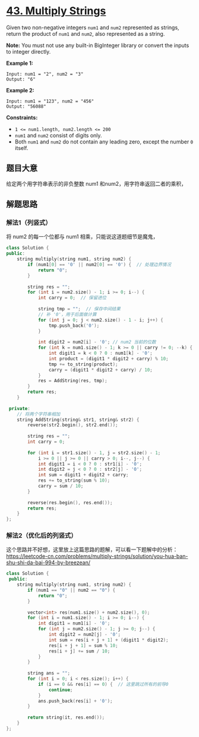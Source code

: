 # [43. Multiply Strings](https://leetcode.com/problems/multiply-strings/)

Given two non-negative integers `num1` and `num2` represented as strings, return the product of `num1` and `num2`, also represented as a string.

**Note:** You must not use any built-in BigInteger library or convert the inputs to integer directly.

 

**Example 1:**

```
Input: num1 = "2", num2 = "3"
Output: "6"
```

**Example 2:**

```
Input: num1 = "123", num2 = "456"
Output: "56088"
```

 

**Constraints:**

- `1 <= num1.length, num2.length <= 200`
- `num1` and `num2` consist of digits only.
- Both `num1` and `num2` do not contain any leading zero, except the number `0` itself.

## 题目大意

给定两个用字符串表示的非负整数 num1 和num2，用字符串返回二者的乘积，

## 解题思路

### 解法1（列竖式）

将 num2 的每一个位都与 num1 相乘，只能说这道题细节是魔鬼，

````c++
class Solution {
public:
    string multiply(string num1, string num2) {
        if (num1[0] == '0' || num2[0] == '0') {  // 处理边界情况
            return "0";
        }
        
        string res = "";
        for (int i = num2.size() - 1; i >= 0; i--) {
            int carry = 0;  // 保留进位
            
            string tmp = "";  // 保存中间结果
            // 补 '0'，用于后面做计算
            for (int j = 0; j < num2.size() - 1 - i; j++) {
                tmp.push_back('0');
            }
            
            int digit2 = num2[i] - '0'; // num2 当前的位数
            for (int k = num1.size() - 1; k >= 0 || carry != 0; --k) {
                int digit1 = k < 0 ? 0 : num1[k] - '0';
                int product = (digit1 * digit2 + carry) % 10;
                tmp += to_string(product);
                carry = (digit1 * digit2 + carry) / 10;
            }
            res = AddString(res, tmp);
        }
        return res;
    }
    
 private:
    // 将两个字符串相加
    string AddString(string& str1, string& str2) {
        reverse(str2.begin(), str2.end());
        
        string res = "";
        int carry = 0;
        
        for (int i = str1.size() - 1, j = str2.size() - 1;
            i >= 0 || j >= 0 || carry > 0; i--, j--) {
            int digit1 = i < 0 ? 0 : str1[i] - '0';
            int digit2 = j < 0 ? 0 : str2[j] - '0';
            int sum = digit1 + digit2 + carry;
            res += to_string(sum % 10);
            carry = sum / 10;
        }
        
        reverse(res.begin(), res.end());
        return res;
    }
};
````

### 解法2（优化后的列竖式）

这个思路并不好想，这里放上这篇思路的题解，可以看一下题解中的分析：https://leetcode-cn.com/problems/multiply-strings/solution/you-hua-ban-shu-shi-da-bai-994-by-breezean/

`````c++
class Solution {
 public:
    string multiply(string num1, string num2) {
        if (num1 == "0" || num2 == "0") {
            return "0";
        }
        
        vector<int> res(num1.size() + num2.size(), 0);
        for (int i = num1.size() - 1; i >= 0; i--) {
            int digit1 = num1[i] - '0';
            for (int j = num2.size() - 1; j >= 0; j--) {
                int digit2 = num2[j] - '0';
                int sum = res[i + j + 1] + (digit1 * digit2);
                res[i + j + 1] = sum % 10;
                res[i + j] += sum / 10;
            }
        }
        
        string ans = "";
        for (int i = 0; i < res.size(); i++) {
            if (i == 0 && res[i] == 0) {  // 这里跳过所有的前导0
                continue;
            }
            ans.push_back(res[i] + '0');
        }
        
        return string(it, res.end());
    }
};
`````

